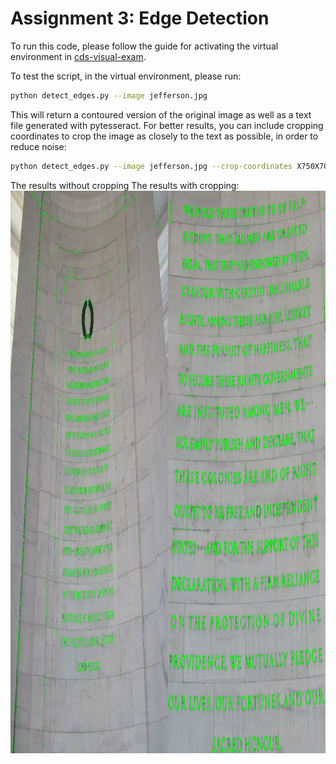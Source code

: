 # Assignment 3: Edge Detection

To run this code, please follow the guide for activating the virtual environment in [cds-visual-exam](https://github.com/Guscode/cds-visual-exam).

To test the script, in the virtual environment, please run:
```bash
python detect_edges.py --image jefferson.jpg
```
This will return a contoured version of the original image as well as a text file generated with pytesseract.
For better results, you can include cropping coordinates to crop the image as closely to the text as possible, in order to reduce noise:
```bash
python detect_edges.py --image jefferson.jpg --crop-coordinates X750X700Y750Y1150
```

The results without cropping                           The results with cropping:
<a href="https://github.com/Guscode/cds-visual-exam-2021">
    <img src="/Assignment_3/results/jeffersons.png" alt="Logo" width="900" height="900">
</a>

